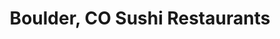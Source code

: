 ---
layout: city
title: Boulder, CO Sushi Restaurants
permalink: /colorado/boulder/
stateAbbr: CO
stateName: Colorado
cityName: Boulder
---